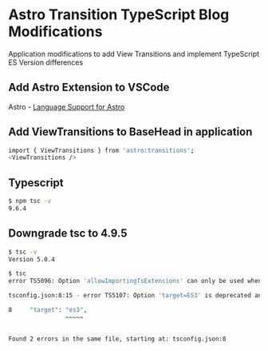 # Astro Transition TypeScript Blog Modifications

Application modifications to add View Transitions and implement TypeScript ES Version differences

## Add Astro Extension to VSCode 
Astro - [Language Support for Astro](https://marketplace.visualstudio.com/items?itemName=astro-build.astro-vscode)

## Add ViewTransitions to BaseHead in application
```sh
import { ViewTransitions } from 'astro:transitions';
<ViewTransitions />
```

## Typescript
```sh
$ npm tsc -v
9.6.4
```

## Downgrade tsc to 4.9.5

```sh
$ tsc -v
Version 5.0.4

$ tsc
error TS5096: Option 'allowImportingTsExtensions' can only be used when either 'noEmit' or 'emitDeclarationOnly' is set.

tsconfig.json:8:15 - error TS5107: Option 'target=ES3' is deprecated and will stop functioning in TypeScript 5.5. Specify compilerOption '"ignoreDeprecations": "5.0"' to silence this error.

8     "target": "es3",
                ~~~~~


Found 2 errors in the same file, starting at: tsconfig.json:8
```



